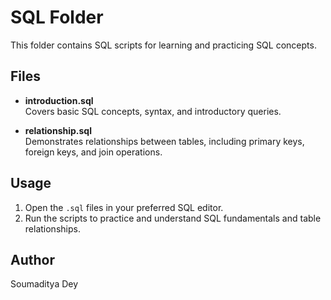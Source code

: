 # SQL Folder

This folder contains SQL scripts for learning and practicing SQL concepts.

## Files

- **introduction.sql**  
    Covers basic SQL concepts, syntax, and introductory queries.

- **relationship.sql**  
    Demonstrates relationships between tables, including primary keys, foreign keys, and join operations.

## Usage

1. Open the `.sql` files in your preferred SQL editor.
2. Run the scripts to practice and understand SQL fundamentals and table relationships.

## Author

Soumaditya Dey


